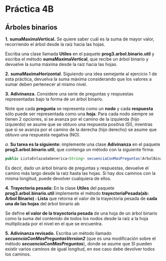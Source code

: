 ﻿
# **Práctica 4B**

## **Árboles binarios**

**1.** **sumaMaximaVertical.** Se quiere saber cuál es la suma de mayor valor, recorriendo el árbol desde la raíz hacia las hojas.

Escriba una clase llamada **Utiles** en el paquete **prog3.arbol.binario.util** y escriba el método **sumaMaximaVertical**, que recibe un árbol binario y devuelve la suma máxima desde la raíz hacia las hojas.

**2.** **sumaMaximaHorizontal**. Siguiendo una idea semejante al ejercicio 1 de esta práctica, devuelva la suma máxima considerando que los valores a sumar deben pertenecer al mismo nivel.

**3.** **Adivinanza.** Considere una serie de preguntas y respuestas representadas bajo la forma de un árbol binario.

Note que cada **pregunta** se representa como un **nodo** y cada **respuesta** sólo puede ser representada como una **hoja**. Para cada nodo siempre se tienen 2 opciones, si se avanza por el camino de la izquierda (hijo izquierdo) se asume que se obtuvo una respuesta positiva (SI), mientras que si se avanza por el camino de la derecha (hijo derecho) se asume que obtuvo una respuesta negativa (NO).

*a.* **Su tarea es la siguiente:** implemente una clase **Adivinanza** en el paquete **prog3.arbol.binario.util**, que contenga un método con la siguiente firma:

```java
public ListaEnlazadaGenerica<String> secuenciaConMasPreguntas(ArbolBinario<String> abinario)
```

Es decir, dado un árbol binario de preguntas y respuestas, devuelve el camino más largo desde la raíz hasta las hojas. Si hay dos caminos con la misma longitud, puede devolver cualquiera de ellos.

**4.** **Trayectoria pesada:** En la clase **Utiles** del paquete **prog3.arbol.binario.util** implemente el método **trayectoriaPesada(ab: Arbol Binario) : Lista** que retorna el valor de la trayectoria pesada de **cada una de las hojas** del árbol binario ab

Se define **el valor de la trayectoria pesada** de una hoja de un árbol binario como la suma del contenido de todos los nodos desde la raíz a la hoja multiplicada por el nivel en el que se encuentra. 

**5.** **Adivinanza revisado.** Escriba un método llamado ***secuenciaConMasPreguntasVersion2*** (que es una modificación sobre el método ***secuenciaConMasPreguntas***), donde se asume que SI pueden existir varios caminos de igual longitud, en ese caso debe devolver todos los caminos.